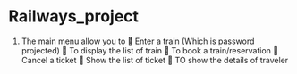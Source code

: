# Railways_project

1)	The main menu allow you to
	Enter a train (Which is password projected)
	To display the list of train
	To book a train/reservation
	Cancel a ticket
	Show the list of ticket
	TO show the details of traveler
